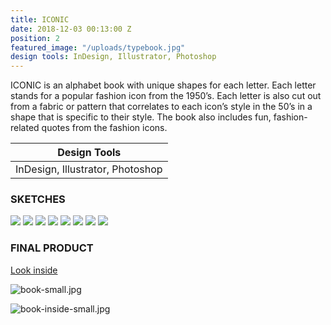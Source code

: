 ```yaml
---
title: ICONIC
date: 2018-12-03 00:13:00 Z
position: 2
featured_image: "/uploads/typebook.jpg"
design tools: InDesign, Illustrator, Photoshop
---
```


ICONIC is an alphabet book with unique shapes for each letter. Each letter stands for a popular fashion icon from the 1950’s. Each letter is also cut out from a fabric or pattern that correlates to each icon’s style in the 50’s in a shape that is specific to their style. The book also includes fun, fashion-related quotes from the fashion icons.

| Design Tools                     |
|----------------------------------|
| InDesign, Illustrator, Photoshop |

### SKETCHES

<div class="gallery" data-columns="4">
	<img src="/uploads/sketch1.jpg">
	<img src="/uploads/sketch2.jpg">
        <img src="/uploads/sketch3.jpg">
        <img src="/uploads/sketch4.jpg">
        <img src="/uploads/sketch5.jpg">
        <img src="/uploads/sketch6.jpg">
        <img src="/uploads/sketch7.jpg">
        <img src="/uploads/sketch8.jpg">
</div>

### FINAL PRODUCT

[Look inside](https://www.flipsnack.com/iconicbook/iconic.html)

![book-small.jpg](/uploads/book-small.jpg)

![book-inside-small.jpg](/uploads/book-inside-small.jpg)